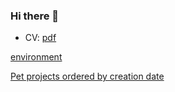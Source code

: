 ### Hi there 👋

- CV: [pdf](https://raw.githubusercontent.com/andriyor/andriyor/master/andriyor.pdf)

[environment](https://github.com/andriyor/environment)

[Pet projects ordered by creation date](https://oreh.uk/blog/projects/)
